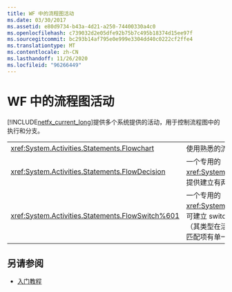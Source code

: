 ```yaml
---
title: WF 中的流程图活动
ms.date: 03/30/2017
ms.assetid: e80d9734-b43a-4d21-a250-74400330a4c0
ms.openlocfilehash: c739032d2e05dfe92b75b7c495b18374d15ee97f
ms.sourcegitcommit: bc293b14af795e0e999e3304dd40c0222cf2ffe4
ms.translationtype: MT
ms.contentlocale: zh-CN
ms.lasthandoff: 11/26/2020
ms.locfileid: "96266449"
---
```

# <a name="flowchart-activities-in-wf"></a>WF 中的流程图活动

[!INCLUDE[netfx_current_long](../../../includes/netfx-current-long-md.md)]提供多个系统提供的活动，用于控制流程图中的执行和分支。  
  
|||  
|-|-|  
|<xref:System.Activities.Statements.Flowchart>|使用熟悉的流程图范例执行包含的活动。|  
|<xref:System.Activities.Statements.FlowDecision>|一个专用的 <xref:System.Activities.Statements.FlowNode>，提供建立有两种结果的条件节点模型的能力。|  
|<xref:System.Activities.Statements.FlowSwitch%601>|一个专用的 <xref:System.Activities.Statements.FlowNode>，可建立 switch 结构的模型，该结构有一个表达式（其类型在活动的类型说明符中定义）并且每个匹配项有单一结果。|  
  
## <a name="see-also"></a>另请参阅

- [入门教程](getting-started-tutorial.md)
